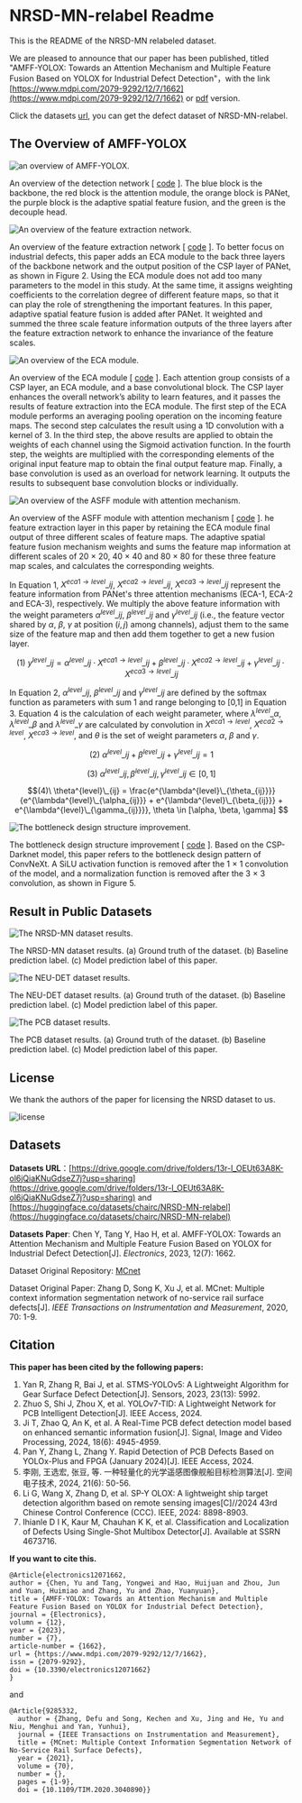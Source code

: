 # NRSD-MN-relabel Readme
This is the README of the NRSD-MN relabeled dataset.

We are pleased to announce that our paper has been published, titled "AMFF-YOLOX: Towards an Attention Mechanism and Multiple Feature Fusion Based on YOLOX for Industrial Defect Detection"，with the link [https://www.mdpi.com/2079-9292/12/7/1662](https://www.mdpi.com/2079-9292/12/7/1662) or [pdf](./paper/) version.

Click the datasets [url](https://drive.google.com/drive/folders/13r-l_OEUt63A8K-ol6jQiaKNuGdseZ7j?usp=sharing), you can get the defect dataset of NRSD-MN-relabel.

## The Overview of AMFF-YOLOX

![an overview of AMFF-YOLOX.](./demo/fig_overview.png "Figure 1. An overview of the detection network. The blue block is the backbone, the red block is the attention module, the orange block is PANet, the purple block is the adaptive spatial feature fusion, and the green is the decouple head.")

An overview of the detection network [ [code](./code/yolox/models/yolox.py) ]. The blue block is the backbone, the red block is the attention module, the orange block is PANet, the purple block is the adaptive spatial feature fusion, and the green is the decouple head.

![An overview of the feature extraction network.](./demo/fig_feature_extraction_network.png "Figure 2. An overview of the feature extraction network.")

An overview of the feature extraction network [ [code](./code/yolox/models/yolo_pafpn_best.py) ]. To better focus on industrial defects, this paper adds an ECA module to the back three layers of the backbone network and the output position of the CSP layer of PANet, as shown in Figure 2. Using the ECA module does not add too many parameters to the model in this study. At the same time, it assigns weighting coefficients to the correlation degree of different feature maps, so that it can play the role of strengthening the important features. In this paper, adaptive spatial feature fusion is added after PANet. It weighted and summed the three scale feature information outputs of the three layers after the feature extraction network to enhance the invariance of the feature scales.

![An overview of the ECA module.](./demo/fig_eca.png "Figure 3. An overview of the ECA module.")

An overview of the ECA module [ [code](./code/yolox/models/yolo_attention.py) ]. Each attention group consists of a CSP layer, an ECA module, and a base convolutional block. The CSP layer enhances the overall network’s ability to learn features, and it passes the results of feature extraction into the ECA module. The first step of the ECA module performs an averaging pooling operation on the incoming feature maps. The second step calculates the result using a 1D convolution with a kernel of 3. In the third step, the above results are applied to obtain the weights of each channel using the Sigmoid activation function. In the fourth step, the weights are multiplied with the corresponding elements of the original input feature map to obtain the final output feature map. Finally, a base convolution is used as an overload for network learning. It outputs the results to subsequent base convolution blocks or individually.

![An overview of the ASFF module with attention mechanism.](./demo/fig_asff.png "Figure 4. An overview of the ASFF module with attention mechanism.")

An overview of the ASFF module with attention mechanism [ [code](./code/yolox/models/yolo_asff.py) ]. he feature extraction layer in this paper by retaining the ECA module final output of three different scales of feature maps. The adaptive spatial feature fusion mechanism weights and sums the feature map information at different scales of 20 × 20, 40 × 40 and 80 × 80 for these three feature map scales, and calculates the corresponding weights.

In Equation 1, $X^{eca1\rightarrow{level}}\_{ij}$, $X^{eca2\rightarrow{level}}\_{ij}$, $X^{eca3\rightarrow{level}}\_{ij}$ represent the feature information from PANet's three attention mechanisms (ECA-1, ECA-2 and ECA-3), respectively. We multiply the above feature information with the weight parameters $\alpha^{level}\_{ij}$, $\beta^{level}\_{ij}$ and $\gamma^{level}\_{ij}$ (i.e., the feature vector shared by $\alpha$, $\beta$, $\gamma$ at position $(i, j)$ among channels), adjust them to the same size of the feature map and then add them together to get a new fusion layer.

$$(1)\    y^{level}\_{ij} = \alpha^{level}\_{ij} \cdot X^{eca1\rightarrow{level}}\_{ij} + \beta^{level}\_{ij} \cdot X^{eca2\rightarrow{level}}\_{ij} + \gamma^{level}\_{ij} \cdot X^{eca3\rightarrow{level}}\_{ij}$$

In Equation 2, $\alpha^{level}\_{ij}$, $\beta^{level}\_{ij}$ and $\gamma^{level}\_{ij}$ are defined by the softmax function as parameters with sum 1 and range belonging to [0,1] in Equation 3. Equation 4 is the calculation of each weight parameter, where $\lambda^{level}\_{\alpha}$, $\lambda^{level}\_{\beta}$ and $\lambda^{level}\_{\gamma}$ are calculated by convolution in $X^{eca1\rightarrow{level}}$, $X^{eca2\rightarrow{level}}$, $X^{eca3\rightarrow{level}}$, and $\theta$ is the set of weight parameters $\alpha$, $\beta$ and $\gamma$.

$$(2)\    \alpha^{level}\_{ij} + \beta^{level}\_{ij} + \gamma^{level}\_{ij} = 1 $$

$$(3)\    \alpha^{level}\_{ij}, \beta^{level}\_{ij}, \gamma^{level}\_{ij} \in [0, 1] $$

$$(4)\    \theta^{level}\_{ij} = \frac{e^{\lambda^{level}\_{\theta_{ij}}}}{e^{\lambda^{level}\_{\alpha_{ij}}} + e^{\lambda^{level}\_{\beta_{ij}}} + e^{\lambda^{level}\_{\gamma_{ij}}}}, \theta \in [\alpha, \beta, \gamma] $$

![The bottleneck design structure improvement.](./demo/fig_bottleneck.png "Figure 5. The bottleneck design structure improvement.")

The bottleneck design structure improvement [ [code](./code/yolox/models/network_blocks.py#L63) ]. Based on the CSP-Darknet model, this paper refers to the bottleneck design pattern of ConvNeXt. A SiLU activation function is removed after the 1 × 1 convolution of the model, and a normalization function is removed after the 3 × 3 convolution, as shown in Figure 5.

## Result in Public Datasets

![The NRSD-MN dataset results.](./demo/fig_result_nrsd.png "Figure 6. The NRSD-MN dataset results.")

The NRSD-MN dataset results. (a) Ground truth of the dataset. (b) Baseline prediction
label. (c) Model prediction label of this paper.

![The NEU-DET dataset results.](./demo/fig_result_neu.png "Figure 7. The NEU-DET dataset results.")

The NEU-DET dataset results. (a) Ground truth of the dataset. (b) Baseline prediction label.
(c) Model prediction label of this paper.

![The PCB dataset results.](./demo/fig_result_pcb.png "Figure 8. The PCB dataset results.")

The PCB dataset results. (a) Ground truth of the dataset. (b) Baseline prediction label.
(c) Model prediction label of this paper.

## License

We thank the authors of the paper for licensing the NRSD dataset to us.

![license](./demo/license.jpg)

## Datasets

**Datasets URL**：[https://drive.google.com/drive/folders/13r-l_OEUt63A8K-ol6jQiaKNuGdseZ7j?usp=sharing](https://drive.google.com/drive/folders/13r-l_OEUt63A8K-ol6jQiaKNuGdseZ7j?usp=sharing) and [https://huggingface.co/datasets/chairc/NRSD-MN-relabel](https://huggingface.co/datasets/chairc/NRSD-MN-relabel)

**Datasets Paper**: Chen Y, Tang Y, Hao H, et al. AMFF-YOLOX: Towards an Attention Mechanism and Multiple Feature Fusion Based on YOLOX for Industrial Defect Detection[J]. *Electronics*, 2023, 12(7): 1662.

Dataset Original Repository: [MCnet](https://github.com/zdfcvsn/MCnet)

Dataset Original Paper: Zhang D, Song K, Xu J, et al. MCnet: Multiple context information segmentation network of no-service rail surface defects[J]. *IEEE Transactions on Instrumentation and Measurement*, 2020, 70: 1-9.

## Citation

**This paper has been cited by the following papers:**

1. Yan R, Zhang R, Bai J, et al. STMS-YOLOv5: A Lightweight Algorithm for Gear Surface Defect Detection[J]. Sensors, 2023, 23(13): 5992.
2. Zhuo S, Shi J, Zhou X, et al. YOLOv7-TID: A Lightweight Network for PCB Intelligent Detection[J]. IEEE Access, 2024.
3. Ji T, Zhao Q, An K, et al. A Real-Time PCB defect detection model based on enhanced semantic information fusion[J]. Signal, Image and Video Processing, 2024, 18(6): 4945-4959.
4. Pan Y, Zhang L, Zhang Y. Rapid Detection of PCB Defects Based on YOLOx-Plus and FPGA (January 2024)[J]. IEEE Access, 2024.
5. 李刚, 王选宏, 张豆, 等. 一种轻量化的光学遥感图像舰船目标检测算法[J]. 空间电子技术, 2024, 21(6): 50-56.
6. Li G, Wang X, Zhang D, et al. SP-Y OLOX: A lightweight ship target detection algorithm based on remote sensing images[C]//2024 43rd Chinese Control Conference (CCC). IEEE, 2024: 8898-8903.
7. Ihianle D I K, Kaur M, Chauhan K K, et al. Classification and Localization of Defects Using Single-Shot Multibox Detector[J]. Available at SSRN 4673716.

**If you want to cite this.**

```
@Article{electronics12071662,
author = {Chen, Yu and Tang, Yongwei and Hao, Huijuan and Zhou, Jun and Yuan, Huimiao and Zhang, Yu and Zhao, Yuanyuan},
title = {AMFF-YOLOX: Towards an Attention Mechanism and Multiple Feature Fusion Based on YOLOX for Industrial Defect Detection},
journal = {Electronics},
volumn = {12},
year = {2023},
number = {7},
article-number = {1662},
url = {https://www.mdpi.com/2079-9292/12/7/1662},
issn = {2079-9292},
doi = {10.3390/electronics12071662}
}
```

and

```
@Article{9285332,
  author = {Zhang, Defu and Song, Kechen and Xu, Jing and He, Yu and Niu, Menghui and Yan, Yunhui},
  journal = {IEEE Transactions on Instrumentation and Measurement}, 
  title = {MCnet: Multiple Context Information Segmentation Network of No-Service Rail Surface Defects}, 
  year = {2021},
  volume = {70},
  number = {},
  pages = {1-9},
  doi = {10.1109/TIM.2020.3040890}}

```

